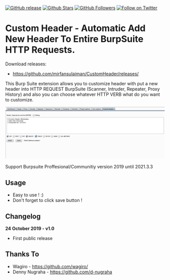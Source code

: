 [![GitHub release](https://img.shields.io/github/release/mirfansulaiman/CustomHeader.svg)](https://github.com/mirfansulaiman/CustomHeader/releases) 
[![Github Stars](https://img.shields.io/github/stars/mirfansulaiman/CustomHeader.svg?style=social&label=Stars)](https://github.com/mirfansulaiman/CustomHeader/) 
[![GitHub Followers](https://img.shields.io/github/followers/mirfansulaiman.svg?style=social&label=Follow)](https://github.com/mirfansulaiman/CustomHeader/)
[![Follow on Twitter](https://img.shields.io/twitter/follow/mirfansulaiman.svg?style=social&label=Follow)](https://twitter.com/intent/follow?screen_name=mirfansulaiman)

# Custom Header - Automatic Add New Header To Entire BurpSuite HTTP Requests. 

Download releases:

* https://github.com/mirfansulaiman/CustomHeader/releases/

This Burp Suite extension allows you to customize header with put a new header into HTTP REQUEST BurpSuite (Scanner, Intruder, Repeater, Proxy History) and also you can choose whatever HTTP VERB what do you want to customize.

![CustomHeader](screenshots/CustomHeader-Interface.png) 

Support Burpsuite Proffesional/Communitiy version 2019 until 2021.3.3

## Usage

* Easy to use ! :) 
* Don't forget to click save button ! 

## Changelog
**24 October 2019 - v1.0**
 - First public release

## Thanks To

* Wagiro - https://github.com/wagiro/
* Denny Nugraha - https://github.com/d-nugraha
